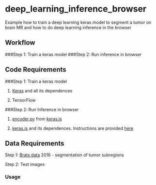 # deep_learning_inference_browser
Example how to train a deep learning keras model to segment a tumor on brain MR and how to do deep learning inference in the browser


## Workflow

###Step 1: Train a keras model
###Step 2: Run inference in browser


## Code Requirements

###Step 1: Train a keras model

1. [Keras](https://keras.io/) and all its dependences

2. TensorFlow 


###Step 2: Run Inference in browser 

1. [encoder.py](https://github.com/transcranial/keras-js/blob/master/encoder.py) from [keras.js](https://github.com/transcranial/keras-js)

2. [keras.js](https://github.com/transcranial/keras-js) and its dependences. Instructions are provided [here](install_kerasjs.md) 


## Data Requirements

Step 1: [Brats data](https://sites.google.com/site/braintumorsegmentation/home/brats_2016) 2016 - segmentation of tumor subregions 

Step 2: Test images


### Usage


